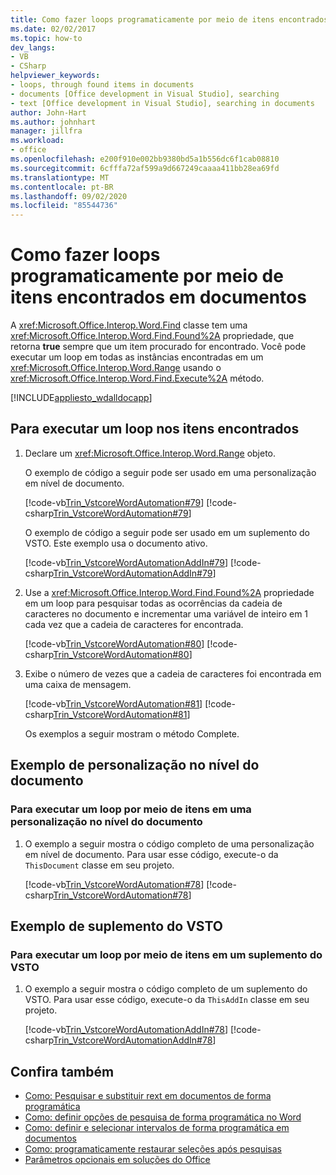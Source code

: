 ```yaml
---
title: Como fazer loops programaticamente por meio de itens encontrados em documentos
ms.date: 02/02/2017
ms.topic: how-to
dev_langs:
- VB
- CSharp
helpviewer_keywords:
- loops, through found items in documents
- documents [Office development in Visual Studio], searching
- text [Office development in Visual Studio], searching in documents
author: John-Hart
ms.author: johnhart
manager: jillfra
ms.workload:
- office
ms.openlocfilehash: e200f910e002bb9380bd5a1b556dc6f1cab08810
ms.sourcegitcommit: 6cfffa72af599a9d667249caaaa411bb28ea69fd
ms.translationtype: MT
ms.contentlocale: pt-BR
ms.lasthandoff: 09/02/2020
ms.locfileid: "85544736"
---
```

# <a name="how-to-programmatically-loop-through-found-items-in-documents"></a>Como fazer loops programaticamente por meio de itens encontrados em documentos
  A <xref:Microsoft.Office.Interop.Word.Find> classe tem uma <xref:Microsoft.Office.Interop.Word.Find.Found%2A> propriedade, que retorna **true** sempre que um item procurado for encontrado. Você pode executar um loop em todas as instâncias encontradas em um <xref:Microsoft.Office.Interop.Word.Range> usando o <xref:Microsoft.Office.Interop.Word.Find.Execute%2A> método.

 [!INCLUDE[appliesto_wdalldocapp](../vsto/includes/appliesto-wdalldocapp-md.md)]

## <a name="to-loop-through-found-items"></a>Para executar um loop nos itens encontrados

1. Declare um <xref:Microsoft.Office.Interop.Word.Range> objeto.

    O exemplo de código a seguir pode ser usado em uma personalização em nível de documento.

    [!code-vb[Trin_VstcoreWordAutomation#79](../vsto/codesnippet/VisualBasic/Trin_VstcoreWordAutomationVB/ThisDocument.vb#79)]
    [!code-csharp[Trin_VstcoreWordAutomation#79](../vsto/codesnippet/CSharp/Trin_VstcoreWordAutomationCS/ThisDocument.cs#79)]

    O exemplo de código a seguir pode ser usado em um suplemento do VSTO. Este exemplo usa o documento ativo.

    [!code-vb[Trin_VstcoreWordAutomationAddIn#79](../vsto/codesnippet/VisualBasic/Trin_VstcoreWordAutomationAddIn/ThisAddIn.vb#79)]
    [!code-csharp[Trin_VstcoreWordAutomationAddIn#79](../vsto/codesnippet/CSharp/Trin_VstcoreWordAutomationAddIn/ThisAddIn.cs#79)]

2. Use a <xref:Microsoft.Office.Interop.Word.Find.Found%2A> propriedade em um loop para pesquisar todas as ocorrências da cadeia de caracteres no documento e incrementar uma variável de inteiro em 1 cada vez que a cadeia de caracteres for encontrada.

    [!code-vb[Trin_VstcoreWordAutomation#80](../vsto/codesnippet/VisualBasic/Trin_VstcoreWordAutomationVB/ThisDocument.vb#80)]
    [!code-csharp[Trin_VstcoreWordAutomation#80](../vsto/codesnippet/CSharp/Trin_VstcoreWordAutomationCS/ThisDocument.cs#80)]

3. Exibe o número de vezes que a cadeia de caracteres foi encontrada em uma caixa de mensagem.

    [!code-vb[Trin_VstcoreWordAutomation#81](../vsto/codesnippet/VisualBasic/Trin_VstcoreWordAutomationVB/ThisDocument.vb#81)]
    [!code-csharp[Trin_VstcoreWordAutomation#81](../vsto/codesnippet/CSharp/Trin_VstcoreWordAutomationCS/ThisDocument.cs#81)]

   Os exemplos a seguir mostram o método Complete.

## <a name="document-level-customization-example"></a>Exemplo de personalização no nível do documento

### <a name="to-loop-through-items-in-a-document-level-customization"></a>Para executar um loop por meio de itens em uma personalização no nível do documento

1. O exemplo a seguir mostra o código completo de uma personalização em nível de documento. Para usar esse código, execute-o da `ThisDocument` classe em seu projeto.

     [!code-vb[Trin_VstcoreWordAutomation#78](../vsto/codesnippet/VisualBasic/Trin_VstcoreWordAutomationVB/ThisDocument.vb#78)]
     [!code-csharp[Trin_VstcoreWordAutomation#78](../vsto/codesnippet/CSharp/Trin_VstcoreWordAutomationCS/ThisDocument.cs#78)]

## <a name="vsto-add-in-example"></a>Exemplo de suplemento do VSTO

### <a name="to-loop-through-items-in-a-vsto-add-in"></a>Para executar um loop por meio de itens em um suplemento do VSTO

1. O exemplo a seguir mostra o código completo de um suplemento do VSTO. Para usar esse código, execute-o da `ThisAddIn` classe em seu projeto.

     [!code-vb[Trin_VstcoreWordAutomationAddIn#78](../vsto/codesnippet/VisualBasic/Trin_VstcoreWordAutomationAddIn/ThisAddIn.vb#78)]
     [!code-csharp[Trin_VstcoreWordAutomationAddIn#78](../vsto/codesnippet/CSharp/Trin_VstcoreWordAutomationAddIn/ThisAddIn.cs#78)]

## <a name="see-also"></a>Confira também
- [Como: Pesquisar e substituir rext em documentos de forma programática](../vsto/how-to-programmatically-search-for-and-replace-text-in-documents.md)
- [Como: definir opções de pesquisa de forma programática no Word](../vsto/how-to-programmatically-set-search-options-in-word.md)
- [Como: definir e selecionar intervalos de forma programática em documentos](../vsto/how-to-programmatically-define-and-select-ranges-in-documents.md)
- [Como: programaticamente restaurar seleções após pesquisas](../vsto/how-to-programmatically-restore-selections-after-searches.md)
- [Parâmetros opcionais em soluções do Office](../vsto/optional-parameters-in-office-solutions.md)
